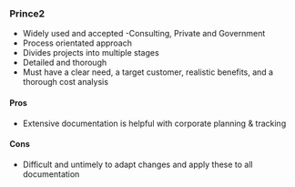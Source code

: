 ### Prince2
* Widely used and accepted -Consulting, Private and Government
* Process orientated approach
* Divides projects into multiple stages
* Detailed and thorough
* Must have a clear need, a target customer, realistic benefits, and a thorough cost analysis

#### Pros
* Extensive documentation is helpful with corporate planning & tracking
#### Cons 
* Difficult and untimely to adapt changes and apply these to all documentation